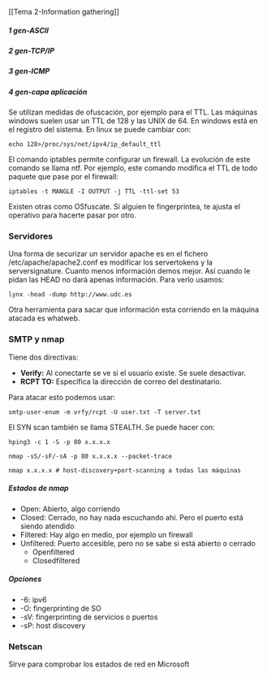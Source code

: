 [[Tema 2-Information gathering]]

##### 1 gen-ASCII

##### 2 gen-TCP/IP

##### 3 gen-ICMP

##### 4 gen-capa aplicación
Se utilizan medidas de ofuscación, por ejemplo para el TTL. Las máquinas windows suelen usar un TTL de 128 y las UNIX de 64. En windows está en el registro del sistema. En linux se puede cambiar con:
```
echo 128>/proc/sys/net/ipv4/ip_default_ttl
```

El comando iptables permite configurar un firewall. La evolución de este comando se llama ntf. Por ejemplo, este comando modifica el TTL de todo paquete que pase por el firewall:
```
iptables -t MANGLE -I OUTPUT -j TTL -ttl-set 53
```

Existen otras como OSfuscate. Si alguien te fingerprintea, te ajusta el operativo para hacerte pasar por otro.

### Servidores
Una forma de securizar un servidor apache es en el fichero /etc/apache/apache2.conf es modificar los servertokens y la serversignature. Cuanto menos información demos mejor. Así cuando le pidan las HEAD no dará apenas información. Para verlo usamos:
```
lynx -head -dump http://www.udc.es
```

Otra herramienta para sacar que información esta corriendo en la máquina atacada es whatweb.

### SMTP y nmap
Tiene dos directivas:
+ **Verify:** Al conectarte se ve si el usuario existe. Se suele desactivar.
+ **RCPT TO:** Especifica la dirección de correo del destinatario.

Para atacar esto podemos usar:
```
smtp-user-enum -m vrfy/rcpt -U user.txt -T server.txt 
```

El SYN scan también se llama STEALTH. Se puede hacer con:
```
hping3 -c 1 -S -p 80 x.x.x.x

nmap -sS/-sF/-sA -p 80 x.x.x.x --packet-trace
```

```
nmap x.x.x.x # host-discovery+port-scanning a todas las máquinas
```

##### Estados de nmap
+ Open: Abierto, algo corriendo
+ Closed: Cerrado, no hay nada escuchando ahí. Pero el puerto está siendo atendido
+ Filtered: Hay algo en medio, por ejemplo un firewall
+ Unfiltered: Puerto accesible, pero no se sabe si está abierto o cerrado
	+ Openfiltered
	+ Closedfiltered

##### Opciones
+ -6: ipv6
+ -O: fingerprinting de SO
+ -sV: fingerprinting de servicios o puertos
+ -sP: host discovery

### Netscan
Sirve para comprobar los estados de red en Microsoft